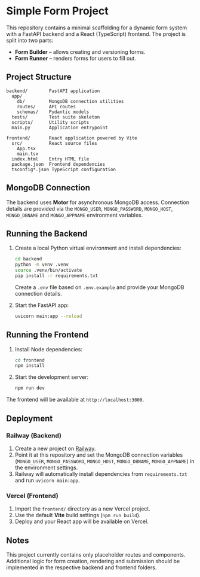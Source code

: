 # Simple Form Project

This repository contains a minimal scaffolding for a dynamic form system
with a FastAPI backend and a React (TypeScript) frontend. The project is
split into two parts:

- **Form Builder** – allows creating and versioning forms.
- **Form Runner** – renders forms for users to fill out.

## Project Structure

```
backend/        FastAPI application
  app/
    db/         MongoDB connection utilities
    routes/     API routes
    schemas/    Pydantic models
  tests/        Test suite skeleton
  scripts/      Utility scripts
  main.py       Application entrypoint
  
frontend/       React application powered by Vite
  src/          React source files
    App.tsx
    main.tsx
  index.html    Entry HTML file
  package.json  Frontend dependencies
  tsconfig*.json TypeScript configuration
```

## MongoDB Connection

The backend uses **Motor** for asynchronous MongoDB access. Connection
details are provided via the `MONGO_USER`, `MONGO_PASSWORD`, `MONGO_HOST`,
`MONGO_DBNAME` and `MONGO_APPNAME` environment variables.

## Running the Backend

1. Create a local Python virtual environment and install dependencies:

   ```bash
   cd backend
   python -m venv .venv
   source .venv/bin/activate
   pip install -r requirements.txt
   ```

   Create a `.env` file based on `.env.example` and provide your MongoDB
   connection details.

2. Start the FastAPI app:

   ```bash
   uvicorn main:app --reload
   ```

## Running the Frontend

1. Install Node dependencies:

   ```bash
   cd frontend
   npm install
   ```

2. Start the development server:

   ```bash
   npm run dev
   ```

The frontend will be available at `http://localhost:3000`.

## Deployment

### Railway (Backend)

1. Create a new project on [Railway](https://railway.app/).
2. Point it at this repository and set the MongoDB connection variables
   (`MONGO_USER`, `MONGO_PASSWORD`, `MONGO_HOST`, `MONGO_DBNAME`,
   `MONGO_APPNAME`) in the environment settings.
3. Railway will automatically install dependencies from `requirements.txt`
   and run `uvicorn main:app`.

### Vercel (Frontend)

1. Import the `frontend/` directory as a new Vercel project.
2. Use the default **Vite** build settings (`npm run build`).
3. Deploy and your React app will be available on Vercel.

## Notes

This project currently contains only placeholder routes and components.
Additional logic for form creation, rendering and submission should be
implemented in the respective backend and frontend folders.

